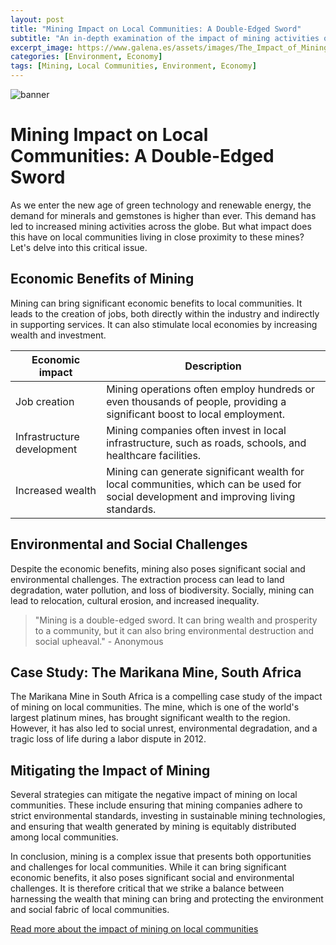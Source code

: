```yaml
---
layout: post
title: "Mining Impact on Local Communities: A Double-Edged Sword"
subtitle: "An in-depth examination of the impact of mining activities on local communities, highlighting both the positive and negative effects."
excerpt_image: https://www.galena.es/assets/images/The_Impact_of_Mining_on_Local_Communities.png
categories: [Environment, Economy]
tags: [Mining, Local Communities, Environment, Economy]
---
```


![banner](https://www.galena.es/assets/images/The_Impact_of_Mining_on_Local_Communities.png "Aerial view of a mining site adjacent to a small community, illustrating the contrast between industrial activity and residential areas. The image highlights the environmental impact of mining, with visible land alteration and dust, alongside homes and local infrastructure, representing both the economic benefits and challenges faced by the community.")

# Mining Impact on Local Communities: A Double-Edged Sword

As we enter the new age of green technology and renewable energy, the demand for minerals and gemstones is higher than ever. This demand has led to increased mining activities across the globe. But what impact does this have on local communities living in close proximity to these mines? Let's delve into this critical issue.

## Economic Benefits of Mining

Mining can bring significant economic benefits to local communities. It leads to the creation of jobs, both directly within the industry and indirectly in supporting services. It can also stimulate local economies by increasing wealth and investment.

| Economic impact | Description |
|-----------------|-------------|
| Job creation | Mining operations often employ hundreds or even thousands of people, providing a significant boost to local employment. |
| Infrastructure development | Mining companies often invest in local infrastructure, such as roads, schools, and healthcare facilities. |
| Increased wealth | Mining can generate significant wealth for local communities, which can be used for social development and improving living standards. |

## Environmental and Social Challenges

Despite the economic benefits, mining also poses significant social and environmental challenges. The extraction process can lead to land degradation, water pollution, and loss of biodiversity. Socially, mining can lead to relocation, cultural erosion, and increased inequality.

> "Mining is a double-edged sword. It can bring wealth and prosperity to a community, but it can also bring environmental destruction and social upheaval." - Anonymous

## Case Study: The Marikana Mine, South Africa

The Marikana Mine in South Africa is a compelling case study of the impact of mining on local communities. The mine, which is one of the world's largest platinum mines, has brought significant wealth to the region. However, it has also led to social unrest, environmental degradation, and a tragic loss of life during a labor dispute in 2012.

## Mitigating the Impact of Mining

Several strategies can mitigate the negative impact of mining on local communities. These include ensuring that mining companies adhere to strict environmental standards, investing in sustainable mining technologies, and ensuring that wealth generated by mining is equitably distributed among local communities.

In conclusion, mining is a complex issue that presents both opportunities and challenges for local communities. While it can bring significant economic benefits, it also poses significant social and environmental challenges. It is therefore critical that we strike a balance between harnessing the wealth that mining can bring and protecting the environment and social fabric of local communities.

[Read more about the impact of mining on local communities](https://www.worldbank.org/en/topic/extractiveindustries/brief/impact-of-mining-sector-investment-on-women)